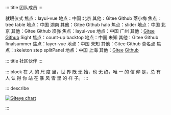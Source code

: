::: title 团队成员
:::

<lay-card>
    <lay-row>
        <lay-col md="2">
            <lay-avatar src="https://portrait.gitee.com/uploads/avatars/user/1611/4835367_Jmysy_1578975358.png"></lay-avatar>
        </lay-col>
        <lay-col md="3">
            就眠仪式
        </lay-col>
        <lay-col md="8">
            焦点：layui-vue
        </lay-col>
        <lay-col md="4">
            地点：中国 北京
        </lay-col>
        <lay-col md="6">
            其他：Gitee Github
        </lay-col>
    </lay-row>
</lay-card>
<lay-card>
    <lay-row>
        <lay-col md="2">
            <lay-avatar src="https://portrait.gitee.com/uploads/avatars/user/1755/5267877_jobin_jia_1608578025.png"></lay-avatar>
        </lay-col>
        <lay-col md="3">
            落小梅
        </lay-col>
        <lay-col md="8">
            焦点：tree table
        </lay-col>
        <lay-col md="4">
            地点：中国 湖南
        </lay-col>
        <lay-col md="6">
            其他：Gitee Github
        </lay-col>
    </lay-row>
</lay-card>

<lay-card>
    <lay-row>
        <lay-col md="2">
            <lay-avatar src="https://portrait.gitee.com/uploads/avatars/user/702/2106738_wanglin300_1639442830.png"></lay-avatar>
        </lay-col>
        <lay-col md="3">
            halo
        </lay-col>
        <lay-col md="8">
            焦点：slider
        </lay-col>
        <lay-col md="4">
            地点：中国 北京
        </lay-col>
        <lay-col md="6">
            其他：Gitee Github
        </lay-col>
    </lay-row>
</lay-card>

<lay-card>
    <lay-row>
        <lay-col md="2">
            <lay-avatar src="https://portrait.gitee.com/uploads/avatars/user/1871/5614379_xumisky_1607057214.png"></lay-avatar>
        </lay-col>
        <lay-col md="3">
            须弥
        </lay-col>
        <lay-col md="8">
            焦点：layui-vue
        </lay-col>
        <lay-col md="4">
            地点：中国 广州
        </lay-col>
        <lay-col md="6">
            其他：<a href="https://gitee.com/xumisky">Gitee</a> <a href="https://github.com/xumiSky">Github</a>
        </lay-col>
    </lay-row>
</lay-card>

<lay-card>
    <lay-row>
        <lay-col md="2">
            <lay-avatar src="https://portrait.gitee.com/uploads/avatars/user/2469/7407590_wcg666_1640528494.png"></lay-avatar>
        </lay-col>
        <lay-col md="3">
            Sight
        </lay-col>
        <lay-col md="8">
            焦点：count-up backtop
        </lay-col>
        <lay-col md="4">
            地点：中国 未知
        </lay-col>
        <lay-col md="6">
            其他：Gitee Github
        </lay-col>
    </lay-row>
</lay-card>

<lay-card>
    <lay-row>
        <lay-col md="2">
            <lay-avatar src="https://portrait.gitee.com/uploads/avatars/user/2596/7789823_finalsummer_1613993823.png"></lay-avatar>
        </lay-col>
        <lay-col md="3">
            finalsummer
        </lay-col>
        <lay-col md="8">
            焦点：layer-vue
        </lay-col>
        <lay-col md="4">
            地点：中国 未知
        </lay-col>
        <lay-col md="6">
            其他：Gitee Github
        </lay-col>
    </lay-row>
</lay-card>

<lay-card>
    <lay-row>
        <lay-col md="2">
            <lay-avatar src="http://mms0.baidu.com/it/u=1690972933,1482111264&fm=253&app=138&f=JPEG&fmt=auto&q=75?w=500&h=500"></lay-avatar>
        </lay-col>
        <lay-col md="3">
            莫名点
        </lay-col>
        <lay-col md="8">
            焦点：skeleton step splitPanel
        </lay-col>
        <lay-col md="4">
            地点：中国 上海
        </lay-col>
        <lay-col md="6">
            其他：<a href="https://gitee.com/dingyongya">Gitee</a> <a href="https://github.com/dyywork">Github</a>
        </lay-col>
    </lay-row>
</lay-card>

<br>

::: title 社区伙伴
:::

::: block
在 人 的 尺 度 里，世 界 既 无 始，也 无 终，唯 一 的 信 仰 是，总 有 人 认 得 你 站 在 暴 风 雪 里 的 样 子。
:::

::: describe 

[![Giteye chart](https://chart.giteye.net/gitee/layui-vue/layui-vue/DBC9Z6HQ.png)](https://giteye.net/chart/DBC9Z6HQ)

:::
